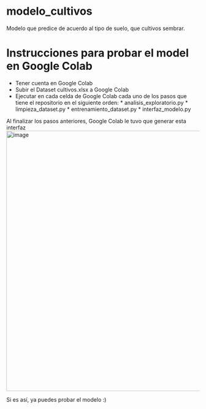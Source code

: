# modelo_cultivos
Modelo que predice de acuerdo al tipo de suelo, que cultivos sembrar.

# Instrucciones para probar el model en Google Colab

* Tener cuenta en Google Colab
* Subir el Dataset cultivos.xlsx a Google Colab
* Ejecutar en cada celda de Google Colab cada uno de los pasos que tiene el repositorio en el siguiente orden:
      * analisis_exploratorio.py
      * limpieza_dataset.py
      * entrenamiento_dataset.py
      * interfaz_modelo.py

Al finalizar los pasos anteriores, Google Colab le tuvo que generar esta interfaz
<img width="1356" height="679" alt="image" src="https://github.com/user-attachments/assets/ed32f13f-04c4-43c4-96f1-8f01f2f6f3fa" />

Si es así, ya puedes probar el modelo :)


